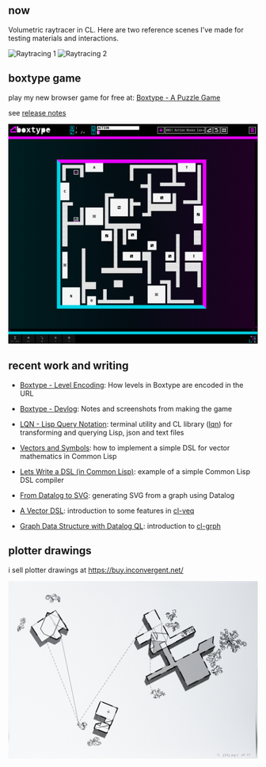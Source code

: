 ## now

Volumetric raytracer in CL. Here are two reference scenes I've made for testing
materials and interactions.

![Raytracing 1](teapot-brdf-small.png)
![Raytracing 2](pillars.png)

## boxtype game

play my new browser game for free at: [Boxtype - A Puzzle Game](https://boxtype.app)

see [release notes](https://boxtype.app/about/)


![Boxtype Game](bt.png)

## recent work and writing
 - [Boxtype - Level Encoding](https://inconvergent.net/2025/boxtype-devlog-level-encoding/):
   How levels in Boxtype are encoded in the URL

 - [Boxtype - Devlog](https://inconvergent.net/2025/boxtype-devlog/):
   Notes and screenshots from making the game

 - [LQN - Lisp Query Notation](https://inconvergent.net/2024/lisp-query-notation/):
   terminal utility and CL library ([lqn](https://github.com/inconvergent/lqn)) for transforming and querying Lisp, json and text files

 - [Vectors and Symbols](https://inconvergent.net/2023/vectors-and-symbols/):
   how to implement a simple DSL for vector mathematics in Common Lisp

 - [Lets Write a DSL (in Common Lisp)](https://inconvergent.net/2023/lets-write-a-dsl/):
   example of a simple Common Lisp DSL compiler

 - [From Datalog to SVG](https://inconvergent.net/2023/datalog-to-svg/):
   generating SVG from a graph using Datalog

 - [A Vector DSL](https://inconvergent.net/2023/a-vector-dsl/):
   introduction to some features in [cl-veq](https://github.com/inconvergent/cl-grph)

 - [Graph Data Structure with Datalog QL](https://inconvergent.net/2022/graph-data-structure-with-datalog-ql/):
   introduction to [cl-grph](https://github.com/inconvergent/cl-veq)

## plotter drawings

i sell plotter drawings at https://buy.inconvergent.net/

![plotter drawing](24-256263e1.jpg)
